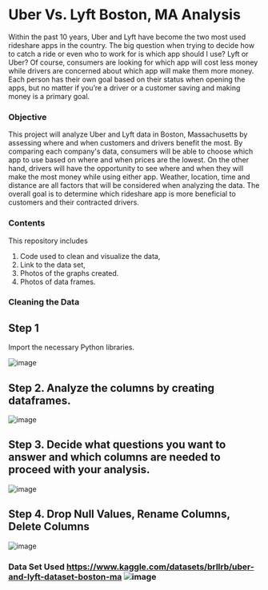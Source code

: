 # Uber Vs. Lyft Boston, MA Analysis 

Within the past 10 years, Uber and Lyft have become the two most used rideshare apps in the country. The big question when trying to decide how to catch a 
ride or even who to work for is which app should I use? Lyft or Uber? Of course, consumers are looking for which app will cost less money while drivers 
are concerned about which app will make them more money. Each person has their own goal based on their status when opening the apps, but no matter if 
you’re a driver or a customer saving and making money is a primary goal. 

### Objective 

This project will analyze Uber and Lyft data in Boston, Massachusetts by assessing where and when customers and drivers benefit the most. By comparing each company's data, consumers will be able to choose which app to use based on where and when prices are the lowest. On the other hand, drivers will have the opportunity to see where and when they will make the most money while using either app. Weather, location, time and distance are all factors that will be considered when analyzing the data. The overall goal is to determine which rideshare app is more beneficial to customers and their contracted drivers. 


### Contents 

This repository includes 

1. Code used to clean and visualize the data, 
2. Link to the data set, 
3. Photos of the graphs created. 
4. Photos of data frames. 


### Cleaning the Data

 ## Step 1 

Import the necessary Python libraries. 

 ![image](https://user-images.githubusercontent.com/100864997/192342938-c274f408-6409-424e-b414-65df58d94090.png)


## Step 2. Analyze the columns by creating dataframes.

 ![image](https://user-images.githubusercontent.com/100864997/192342974-9aa50ac1-9e7c-45ff-8e3a-27dd4415fae0.png)


## Step 3. Decide what questions you want to answer and which columns are needed to proceed with your analysis. 

![image](https://user-images.githubusercontent.com/100864997/192343020-b262c399-d649-456d-854f-7fb2ee89b65d.png)

## Step 4. Drop Null Values, Rename Columns, Delete Columns 


![image](https://user-images.githubusercontent.com/100864997/192343070-1c5dce93-05db-4218-9652-ecd38baa81e4.png)

### Data Set Used https://www.kaggle.com/datasets/brllrb/uber-and-lyft-dataset-boston-ma ![image](https://user-images.githubusercontent.com/100864997/192343195-f26f9aed-1276-4fb3-beaa-d035544fb300.png)


